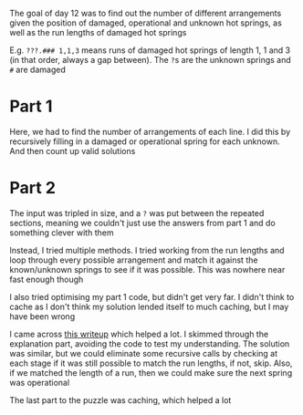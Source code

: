 The goal of day 12 was to find out the number of different arrangements given the position of damaged, operational and unknown hot springs, as well as the run lengths of damaged hot springs

E.g. `???.### 1,1,3` means runs of damaged hot springs of length 1, 1 and 3 (in that order, always a gap between). The `?`s are the unknown springs and `#` are damaged

# Part 1
Here, we had to find the number of arrangements of each line. I did this by recursively filling in a damaged or operational spring for each unknown. And then count up valid solutions

# Part 2
The input was tripled in size, and a `?` was put between the repeated sections, meaning we couldn't just use the answers from part 1 and do something clever with them

Instead, I tried multiple methods. I tried working from the run lengths and loop through every possible arrangement and match it against the known/unknown springs to see if it was possible. This was nowhere near fast enough though

I also tried optimising my part 1 code, but didn't get very far. I didn't think to cache as I don't think my solution lended itself to much caching, but I may have been wrong

I came across [this writeup](https://advent-of-code.xavd.id/writeups/2023/day/12/) which helped a lot. I skimmed through the explanation part, avoiding the code to test my understanding. The solution was similar, but we could eliminate some recursive calls by checking at each stage if it was still possible to match the run lengths, if not, skip. Also, if we matched the length of a run, then we could make sure the next spring was operational

The last part to the puzzle was caching, which helped a lot



